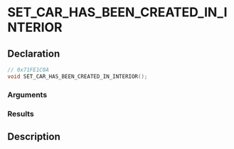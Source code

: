 # SET_CAR_HAS_BEEN_CREATED_IN_INTERIOR

## Declaration
```cpp
// 0x71FE1C0A
void SET_CAR_HAS_BEEN_CREATED_IN_INTERIOR();
```

### Arguments

### Results

## Description
